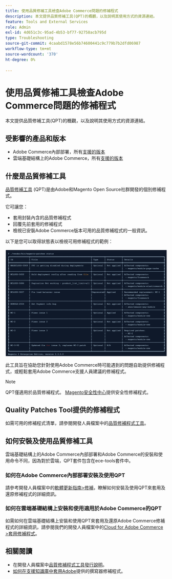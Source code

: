 ```yaml
---
title: 使用品質修補工具檢查Adobe Commerce問題的修補程式
description: 本文提供品質修補工具(QPT)的概觀，以及說明其使用方式的資源連結。
feature: Tools and External Services
role: Admin
exl-id: 4d651c3c-95ad-4b53-bf77-92758acb795d
type: Troubleshooting
source-git-commit: 4caabd1578e56b74600441c9c779b7b2dfd06987
workflow-type: tm+mt
source-wordcount: '370'
ht-degree: 0%

---
```


# 使用品質修補工具檢查Adobe Commerce問題的修補程式

本文提供品質修補工具(QPT)的概觀，以及說明其使用方式的資源連結。

## 受影響的產品和版本

* Adobe Commerce內部部署，所有[支援的版本](https://www.adobe.com/content/dam/cc/en/legal/terms/enterprise/pdfs/Adobe-Commerce-Software-Lifecycle-Policy.pdf)
* 雲端基礎結構上的Adobe Commerce，所有[支援的版本](https://www.adobe.com/content/dam/cc/en/legal/terms/enterprise/pdfs/Adobe-Commerce-Software-Lifecycle-Policy.pdf)

## 什麼是品質修補工具

[品質修補工具](https://github.com/magento/quality-patches) (QPT)是由Adobe和Magento Open Source社群開發的個別修補程式。

它可讓您：

* 套用封裝內含的品質修補程式
* 回覆先前套用的修補程式
* 檢視已安裝Adobe Commerce版本可用的品質修補程式的一般資訊。

以下是您可以取得狀態表以檢視可用修補程式的範例：

![品質修補程式工具狀態表，顯示可用的修補程式及其安裝狀態](/help/assets/tools/status_table.png)

此工具旨在協助您針對使用Adobe Commerce時可能遇到的問題自助提供修補程式，或輕鬆套用Adobe Commerce支援人員建議的修補程式。

>[!NOTE]
>
>QPT僅適用於品質修補程式。 [Magento安全性中心](https://experienceleague.adobe.com/zh-hant/docs/commerce-operations/release/notes/overview)提供安全性修補程式。

## Quality Patches Tool提供的修補程式

如需可用的修補程式清單，請參閱開發人員檔案中的[品質修補程式工具](https://experienceleague.adobe.com/tools/commerce-quality-patches/index.html?lang=zh-Hant)。

## 如何安裝及使用品質修補工具

雲端基礎結構上的Adobe Commerce內部部署和Adobe Commerce的安裝和使用命令不同，因為對於雲端，QPT套件包含在ece-tools套件中。

### 如何在Adobe Commerce內部部署安裝及使用QPT

請參考開發人員檔案中的[軟體更新指南>修補](https://experienceleague.adobe.com/zh-hant/docs/commerce-operations/tools/quality-patches-tool/usage)，瞭解如何安裝及使用QPT來套用及還原修補程式的詳細資訊。

### 如何在雲端基礎結構上安裝和使用適用於Adobe Commerce的QPT

如需如何在雲端基礎結構上安裝和使用QPT來套用及還原Adobe Commerce修補程式的詳細資訊，請參閱我們的開發人員檔案中的[Cloud for Adobe Commerce >套用修補程式](https://experienceleague.adobe.com/zh-hant/docs/commerce-cloud-service/user-guide/develop/upgrade/apply-patches)。

## 相關閱讀

* 在開發人員檔案中[品質修補程式工具發行說明](https://experienceleague.adobe.com/zh-hant/docs/commerce-operations/tools/quality-patches-tool/release-notes)。
* [如何在支援知識庫中套用Adobe](https://experienceleague.adobe.com/zh-hant/docs/commerce-knowledge-base/kb/how-to/how-to-apply-a-composer-patch-provided-by-magento)提供的撰寫器修補程式。
